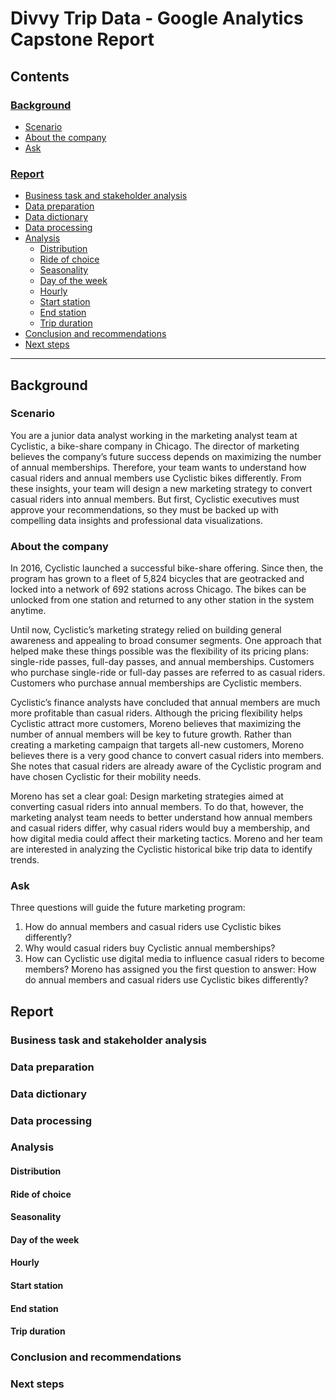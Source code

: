 # Divvy Trip Data - Google Analytics Capstone Report
## Contents
### [Background](https://github.com/JarrydWannenburg/Divvy-Trip-Data-Google-Analytics-Capstone/new/main#background-1)
* [Scenario](https://github.com/JarrydWannenburg/Divvy-Trip-Data-Google-Analytics-Capstone/new/main#scenario)
* [About the company](https://github.com/JarrydWannenburg/Divvy-Trip-Data-Google-Analytics-Capstone/new/main#about-the-company)
* [Ask](https://github.com/JarrydWannenburg/Divvy-Trip-Data-Google-Analytics-Capstone/new/main#ask)
### [Report](https://github.com/JarrydWannenburg/Divvy-Trip-Data-Google-Analytics-Capstone/new/main#report-1)
* [Business task and stakeholder analysis](https://github.com/JarrydWannenburg/Divvy-Trip-Data-Google-Analytics-Capstone/new/main#business-task-and-stakeholder-analysis)
* [Data preparation](https://github.com/JarrydWannenburg/Divvy-Trip-Data-Google-Analytics-Capstone/new/main#data-preparation)
* [Data dictionary](https://github.com/JarrydWannenburg/Divvy-Trip-Data-Google-Analytics-Capstone/new/main#data-dictionary)
* [Data processing](https://github.com/JarrydWannenburg/Divvy-Trip-Data-Google-Analytics-Capstone/new/main#data-processing)
* [Analysis](https://github.com/JarrydWannenburg/Divvy-Trip-Data-Google-Analytics-Capstone/new/main#analysis)
    * [Distribution](https://github.com/JarrydWannenburg/Divvy-Trip-Data-Google-Analytics-Capstone/new/main#distribution)
    * [Ride of choice](https://github.com/JarrydWannenburg/Divvy-Trip-Data-Google-Analytics-Capstone/new/main#ride-of-choice)
    * [Seasonality](https://github.com/JarrydWannenburg/Divvy-Trip-Data-Google-Analytics-Capstone/new/main#seasonality)
    * [Day of the week](https://github.com/JarrydWannenburg/Divvy-Trip-Data-Google-Analytics-Capstone/new/main#day-of-the-week)
    * [Hourly](https://github.com/JarrydWannenburg/Divvy-Trip-Data-Google-Analytics-Capstone/new/main#hourly)
    * [Start station](https://github.com/JarrydWannenburg/Divvy-Trip-Data-Google-Analytics-Capstone/new/main#start-station)
    * [End station](https://github.com/JarrydWannenburg/Divvy-Trip-Data-Google-Analytics-Capstone/new/main#end-station)
    * [Trip duration](https://github.com/JarrydWannenburg/Divvy-Trip-Data-Google-Analytics-Capstone/new/main#trip-duration)
* [Conclusion and recommendations](https://github.com/JarrydWannenburg/Divvy-Trip-Data-Google-Analytics-Capstone/new/main#conclusion-and-recommendations)
* [Next steps](https://github.com/JarrydWannenburg/Divvy-Trip-Data-Google-Analytics-Capstone/new/main#next-steps)
---
## Background
### Scenario
You are a junior data analyst working in the marketing analyst team at Cyclistic, a bike-share company in Chicago. The director of marketing believes the company’s future success depends on maximizing the number of annual memberships. Therefore, your team wants to understand how casual riders and annual members use Cyclistic bikes differently. From these insights, your team will design a new marketing strategy to convert casual riders into annual members. But first, Cyclistic executives must approve your recommendations, so they must be backed up with compelling data insights and professional data visualizations.

### About the company
In 2016, Cyclistic launched a successful bike-share offering. Since then, the program has grown to a fleet of 5,824 bicycles that are geotracked and locked into a network of 692 stations across Chicago. The bikes can be unlocked from one station and returned to any other station in the system anytime. 

Until now, Cyclistic’s marketing strategy relied on building general awareness and appealing to broad consumer segments. One approach that helped make these things possible was the flexibility of its pricing plans: single-ride passes, full-day passes, and annual memberships. Customers who purchase single-ride or full-day passes are referred to as casual riders. Customers who purchase annual memberships are Cyclistic members. 

Cyclistic’s finance analysts have concluded that annual members are much more profitable than casual riders. Although the pricing flexibility helps Cyclistic attract more customers, Moreno believes that maximizing the number of annual members will be key to future growth. Rather than creating a marketing campaign that targets all-new customers, Moreno believes there is a very good chance to convert casual riders into members. She notes that casual riders are already aware of the Cyclistic program and have chosen Cyclistic for their mobility needs. 

Moreno has set a clear goal: Design marketing strategies aimed at converting casual riders into annual members. To do that, however, the marketing analyst team needs to better understand how annual members and casual riders differ, why casual riders would buy a membership, and how digital media could affect their marketing tactics. Moreno and her team are interested in analyzing the Cyclistic historical bike trip data to identify trends.

### Ask
Three questions will guide the future marketing program: 
1.	How do annual members and casual riders use Cyclistic bikes differently? 
2.	Why would casual riders buy Cyclistic annual memberships? 
3.	How can Cyclistic use digital media to influence casual riders to become members?
Moreno has assigned you the first question to answer: How do annual members and casual riders use Cyclistic bikes differently?

## Report
### Business task and stakeholder analysis


### Data preparation


### Data dictionary


### Data processing


### Analysis


#### Distribution


#### Ride of choice


#### Seasonality


#### Day of the week


#### Hourly


#### Start station


#### End station


#### Trip duration


### Conclusion and recommendations


### Next steps


